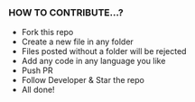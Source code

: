 
### HOW TO CONTRIBUTE...?
* Fork this repo
* Create a new file in any folder
* Files posted without a folder will be rejected
* Add any code in any language you like
* Push PR
* Follow Developer & Star the repo
* All done!
